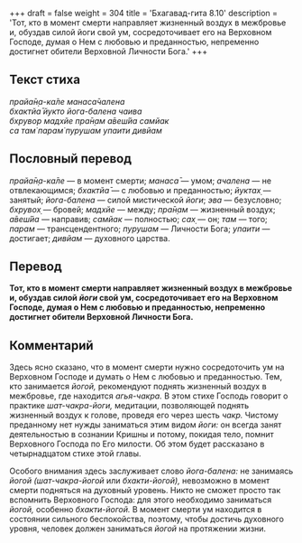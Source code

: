 +++
draft = false
weight = 304
title = 'Бхагавад-гита 8.10'
description = 'Тот, кто в момент смерти направляет жизненный воздух в межбровье и, обуздав силой йоги свой ум, сосредоточивает его на Верховном Господе, думая о Нем с любовью и преданностью, непременно достигнет обители Верховной Личности Бога.'
+++

## Текст стиха

_прайа̄н̣а-ка̄ле манаса̄чалена  
бхактйа̄ йукто йога-балена чаива  
бхрувор мадхйе пра̄н̣ам а̄веш́йа самйак  
са там̇ парам̇ пурушам упаити дивйам_

## Пословный перевод

_прайа̄н̣а_\-_ка̄ле_ — в момент смерти; _манаса̄_ — умом; _ачалена_ — не отвлекающимся; _бхактйа̄_ — с любовью и преданностью; _йуктах̣_ — занятый; _йога_\-_балена_ — силой мистической _йоги_; _эва_ — безусловно; _бхрувох̣_ — бровей; _мадхйе_ — между; _пра̄н̣ам_ — жизненный воздух; _а̄веш́йа_ — направив; _самйак_ — полностью; _сах̣_ — он; _там_ — того; _парам_ — трансцендентного; _пурушам_ — Личности Бога; _упаити_ — достигает; _дивйам_ — духовного царства.

## Перевод

**Тот, кто в момент смерти направляет жизненный воздух в межбровье и, обуздав силой _йоги_ свой ум, сосредоточивает его на Верховном Господе, думая о Нем с любовью и преданностью, непременно достигнет обители Верховной Личности Бога.**

## Комментарий

Здесь ясно сказано, что в момент смерти нужно сосредоточить ум на Верховном Господе и думать о Нем с любовью и преданностью. Тем, кто занимается _йогой,_ рекомендуют поднять жизненный воздух в межбровье, где находится _агья-чакра._ В этом стихе Господь говорит о практике _шат-чакра-йоги,_ медитации, позволяющей поднять жизненный воздух к голове, проведя его через шесть _чакр._ Чистому преданному нет нужды заниматься этим видом _йоги:_ он всегда занят деятельностью в сознании Кришны и потому, покидая тело, помнит Верховного Господа по Его милости. Об этом будет рассказано в четырнадцатом стихе этой главы.

Особого внимания здесь заслуживает слово _йога-балена:_ не занимаясь _йогой (шат-чакра-йогой_ или _бхакти-йогой),_ невозможно в момент смерти подняться на духовный уровень. Никто не сможет просто так вспомнить Верховного Господа: для этого необходимо заниматься _йогой,_ особенно _бхакти-йогой._ В момент смерти ум находится в состоянии сильного беспокойства, поэтому, чтобы достичь духовного уровня, человек должен заниматься _йогой_ на протяжении жизни.
